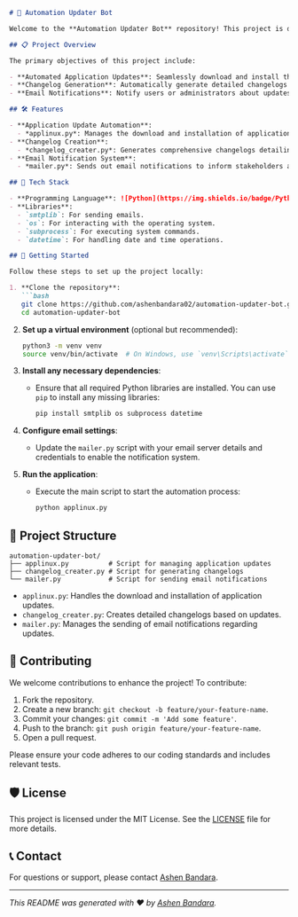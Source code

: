 
```markdown
# 🤖 Automation Updater Bot

Welcome to the **Automation Updater Bot** repository! This project is designed to streamline the process of updating applications on Linux systems by automating tasks such as downloading updates, creating changelogs, and sending notifications. By integrating these functionalities, the bot ensures that your applications remain current with minimal manual intervention.

## 📋 Project Overview

The primary objectives of this project include:

- **Automated Application Updates**: Seamlessly download and install the latest versions of applications.
- **Changelog Generation**: Automatically generate detailed changelogs to keep track of updates and modifications.
- **Email Notifications**: Notify users or administrators about updates and changes via email.

## 🛠️ Features

- **Application Update Automation**: 
  - *applinux.py*: Manages the download and installation of application updates on Linux systems.
- **Changelog Creation**: 
  - *changelog_creater.py*: Generates comprehensive changelogs detailing the updates and changes made.
- **Email Notification System**: 
  - *mailer.py*: Sends out email notifications to inform stakeholders about the latest updates and changes.

## 🧰 Tech Stack

- **Programming Language**: ![Python](https://img.shields.io/badge/Python-3.8-blue)
- **Libraries**:
  - `smtplib`: For sending emails.
  - `os`: For interacting with the operating system.
  - `subprocess`: For executing system commands.
  - `datetime`: For handling date and time operations.

## 🚀 Getting Started

Follow these steps to set up the project locally:

1. **Clone the repository**:
   ```bash
   git clone https://github.com/ashenbandara02/automation-updater-bot.git
   cd automation-updater-bot
   ```

2. **Set up a virtual environment** (optional but recommended):
   ```bash
   python3 -m venv venv
   source venv/bin/activate  # On Windows, use `venv\Scripts\activate`
   ```

3. **Install any necessary dependencies**:
   - Ensure that all required Python libraries are installed. You can use `pip` to install any missing libraries:
     ```bash
     pip install smtplib os subprocess datetime
     ```

4. **Configure email settings**:
   - Update the `mailer.py` script with your email server details and credentials to enable the notification system.

5. **Run the application**:
   - Execute the main script to start the automation process:
     ```bash
     python applinux.py
     ```

## 📁 Project Structure

```
automation-updater-bot/
├── applinux.py          # Script for managing application updates
├── changelog_creater.py # Script for generating changelogs
└── mailer.py            # Script for sending email notifications
```

- `applinux.py`: Handles the download and installation of application updates.
- `changelog_creater.py`: Creates detailed changelogs based on updates.
- `mailer.py`: Manages the sending of email notifications regarding updates.

## 🤝 Contributing

We welcome contributions to enhance the project! To contribute:

1. Fork the repository.
2. Create a new branch: `git checkout -b feature/your-feature-name`.
3. Commit your changes: `git commit -m 'Add some feature'`.
4. Push to the branch: `git push origin feature/your-feature-name`.
5. Open a pull request.

Please ensure your code adheres to our coding standards and includes relevant tests.

## 🛡️ License

This project is licensed under the MIT License. See the [LICENSE](LICENSE) file for more details.

## 📞 Contact

For questions or support, please contact [Ashen Bandara](mailto:your-email@example.com).

---

*This README was generated with ❤️ by [Ashen Bandara](https://github.com/ashenbandara02).*
```
